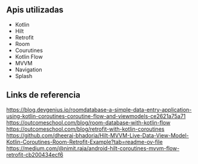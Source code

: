 ## Apis utilizadas
* Kotlin
* Hilt
* Retrofit
* Room
* Courutines
* Kotlin Flow
* MVVM
* Navigation
* Splash
  
## Links de referencia
https://blog.devgenius.io/roomdatabase-a-simple-data-entry-application-using-kotlin-coroutines-coroutine-flow-and-viewmodels-ce2621a75a71
https://outcomeschool.com/blog/room-database-with-kotlin-flow
https://outcomeschool.com/blog/retrofit-with-kotlin-coroutines
https://github.com/dheeraj-bhadoria/Hilt-MVVM-Live-Data-View-Model-Kotlin-Coroutines-Room-Retrofit-Example?tab=readme-ov-file
https://medium.com/@nimit.raja/android-hilt-coroutines-mvvm-flow-retrofit-cb200434ecf6
